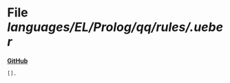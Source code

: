 # File _languages/EL/Prolog/qq/rules/.ueber_
**[GitHub](https://github.com/softlang/yas/blob/master/languages/EL/Prolog/qq/rules/.ueber)**
```
[].

```
